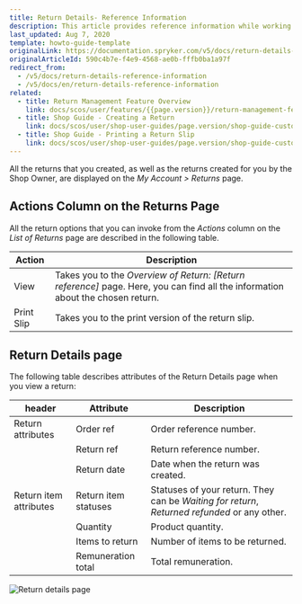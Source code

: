 ```yaml
---
title: Return Details- Reference Information
description: This article provides reference information while working with returns in the Spryker Storefront.
last_updated: Aug 7, 2020
template: howto-guide-template
originalLink: https://documentation.spryker.com/v5/docs/return-details-reference-information
originalArticleId: 590c4b7e-f4e9-4568-ae0b-fffb0ba1a97f
redirect_from:
  - /v5/docs/return-details-reference-information
  - /v5/docs/en/return-details-reference-information
related:
  - title: Return Management Feature Overview
    link: docs/scos/user/features/{{page.version}}/return-management-feature-overview/return-management-feature-overview.html
  - title: Shop Guide - Creating a Return
    link: docs/scos/user/shop-user-guides/page.version/shop-guide-customer-account/shop-guide-returns-management/shop-guide-creating-a-return.html
  - title: Shop Guide - Printing a Return Slip
    link: docs/scos/user/shop-user-guides/page.version/shop-guide-customer-account/shop-guide-returns-management/shop-guide-printing-a-return-slip.html
---
```


All the returns that you created, as well as the returns created for you by the Shop Owner, are displayed on the *My Account > Returns* page.


## Actions Column on the Returns Page
All the return options that you can invoke from the *Actions* column on the *List of Returns* page are described in the following table.

| Action | Description |
| --- | --- |
| View | Takes you to the *Overview of Return: [Return reference]* page. Here, you can find all the information about the chosen return. |
| Print Slip | Takes you to the print version of the return slip. |

## Return Details page
The following table describes attributes of the Return Details page when you view a return:

| header | Attribute | Description |
| --- | --- | --- |
| Return attributes | Order ref | Order reference number. |
|  | Return ref | Return reference number. |
|  | Return date | Date when the return was created. |
| Return item attributes | Return item statuses | Statuses of your return. They can be *Waiting for return*, *Returned refunded* or any other. |
|  | Quantity | Product quantity. |
|  | Items to return | Number of items to be returned. |
|  | Remuneration total | Total remuneration. |
    

![Return  details page](https://spryker.s3.eu-central-1.amazonaws.com/docs/User+Guides/Shop+User+Guides/Customer+Account/References/Return+Details+page.png) 
